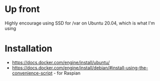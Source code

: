 
# Up front
Highly encourage using SSD for /var on Ubuntu 20.04, which is what I'm using 

# Installation 
- https://docs.docker.com/engine/install/ubuntu/
- https://docs.docker.com/engine/install/debian/#install-using-the-convenience-script - for Raspian

